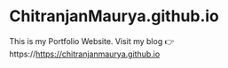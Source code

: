 # ChitranjanMaurya.github.io
This is my Portfolio Website.
Visit my blog :point_right: https://https://chitranjanmaurya.github.io

